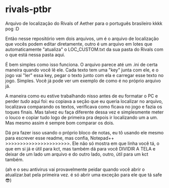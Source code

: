 # rivals-ptbr
 Arquivo de localização do Rivals of Aether para o português brasileiro kkkk pog :D

Então nesse repositório vem dois arquivos, um é o arquivo de localização que vocês podem editar diretamente,
outro é um arquivo em lotes que automaticamente "atualiza" o LOC_CUSTOM.txt da sua pasta do Rivals com o que
está nessa pasta aqui.

É bem simples como isso funciona. O arquivo parece até um .ini de certa maneira quando você lê ele. Cada texto
tem uma "key" junta com ele, e o jogo vai "ler" essa key, pegar o texto junto com ela e carregar esse texto no
jogo. Simples. Você já pode ver um exemplo de como é no próprio arquivo já.

A maneira como eu estive trabalhando nisso antes de eu formatar o PC e perder *tudo* aqui foi: eu copiava a seção 
que eu queria localizar no arquivo, localizava comparando os textos, verificava como ficava no jogo e fazia os 
toques finais. Mas talvez eu faça diferente dessa vez e simplesmente meter o louco e copiar tudo logo de primeira
pra depois ir localizando um a um. Mas mesmo assim é sempre bom comparar os dois.

Dá pra fazer isso usando o próprio bloco de notas, eu tô usando ele mesmo para escrever esse readme, mas confia,
Notepad++ >>>>>>>>>>>>>>>>>>>>>>. Ele não só mostra em que linha você tá, o que em si já e útil para kct, mas também
dá para você DIVIDIR A TELA e deixar de um lado um arquivo e do outro lado, outro, útil para um kct também.

(ah e o seu antivirus vai provavelmente peidar quando você abrir o atualizar.bat pela primeira vez. é só abrir uma
exceção para ele que tá safe :sunglasses:)